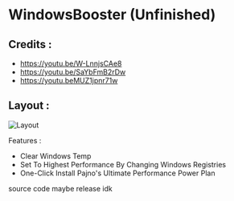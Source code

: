# WindowsBooster (Unfinished)
## Credits : 
- https://youtu.be/W-LnnjsCAe8
- https://youtu.be/SaYbFmB2rDw
- https://youtu.beMUZ1jpnr71w

## Layout : 
![Layout](https://i.ibb.co/vX1db1W/image-2022-09-27-202736641.png) 

Features :
- Clear Windows Temp
- Set To Highest Performance By Changing Windows Registries
- One-Click Install Pajno's Ultimate Performance Power Plan

source code maybe release idk
